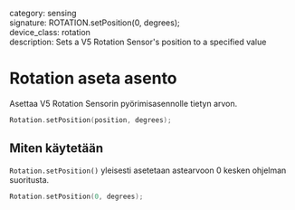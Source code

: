 category: sensing  
signature: ROTATION.setPosition(0, degrees);  
device_class: rotation  
description: Sets a V5 Rotation Sensor's position to a specified value    

# Rotation aseta asento

Asettaa V5 Rotation Sensorin pyörimisasennolle tietyn arvon.

```cpp
Rotation.setPosition(position, degrees);
```

## Miten käytetään

`Rotation.setPosition()` yleisesti asetetaan astearvoon 0 kesken ohjelman suoritusta.

```cpp
Rotation.setPosition(0, degrees);
```

<advanced>
</advanced>


